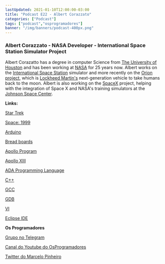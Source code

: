 ```yaml
---
lastUpdated: 2021-01-10T12:00:00-03:00
title: "Podcast E22 - Albert Corazzato"
categories: ["Podcast"]
tags: ["podcast","osprogramadores"]
banner: "/img/banners/podcast-400px.png"
---
```


### Albert Corazzato - NASA Developer - International Space Station Simulator Project

Albert Corazatto has a degree in computer Science from [The University of Houston](https://www.uh.edu/) and has been working at [NASA](https://www.nasa.gov/) for 25 years now.  Albert works on the [International Space Station](https://www.nasa.gov/mission_pages/station/main/index.html) simulator and more recently on the [Orion project](https://www.nasa.gov/exploration/systems/orion/index.html), which is [Lockheed Martin's](https://www.lockheedmartin.com/en-us/index.html) next-generation vehicle to take humans back to the moon. Albert is also working on the [SpaceX](https://www.spacex.com/) project, helping with the integration of Space X and NASA's training simulators at the [Johnson Space Center](https://www.nasa.gov/centers/johnson/home/index.html).


<SpotifyEmbed episode="7p7Bjmvm6orrJqprhlXhsO"></SpotifyEmbed>


**Links:**

[Star Trek](https://ca.startrek.com/)

[Space: 1999](https://en.wikipedia.org/wiki/Space:_1999)

[Arduino](https://www.arduino.cc/)

[Bread boards](https://learn.sparkfun.com/tutorials/how-to-use-a-breadboard/all)

[Apollo Program](https://en.wikipedia.org/wiki/Apollo_program)

[Apollo XIII](https://en.wikipedia.org/wiki/Apollo_13)

[ADA Programming Language](https://en.wikipedia.org/wiki/Ada_(programming_language))

[C++](https://en.wikipedia.org/wiki/C%2B%2B)

[GCC](https://gcc.gnu.org/)

[GDB](https://www.gnu.org/software/gdb/)

[VI](https://en.wikipedia.org/wiki/Vi)

[Eclipse IDE](https://www.eclipse.org/ide/)


**Os Programadores**

[Grupo no Telegram](https://t.me/osprogramadores)

[Canal do Youtube do OsProgramadores](https://www.youtube.com/channel/UCt_YNYGl6K5yNXlXEQDdwWg?view_as=subscriber)

[Twitter do Marcelo Pinheiro](https://twitter.com/mpinheir)
